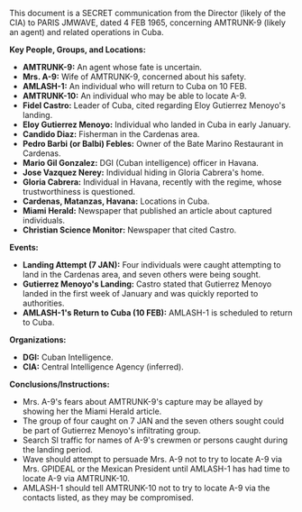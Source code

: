 This document is a SECRET communication from the Director (likely of the CIA) to PARIS JMWAVE, dated 4 FEB 1965, concerning AMTRUNK-9 (likely an agent) and related operations in Cuba.

**Key People, Groups, and Locations:**

*   **AMTRUNK-9:** An agent whose fate is uncertain.
*   **Mrs. A-9:** Wife of AMTRUNK-9, concerned about his safety.
*   **AMLASH-1:** An individual who will return to Cuba on 10 FEB.
*   **AMTRUNK-10:** An individual who may be able to locate A-9.
*   **Fidel Castro:** Leader of Cuba, cited regarding Eloy Gutierrez Menoyo's landing.
*   **Eloy Gutierrez Menoyo:** Individual who landed in Cuba in early January.
*   **Candido Diaz:** Fisherman in the Cardenas area.
*   **Pedro Barbi (or Balbi) Febles:** Owner of the Bate Marino Restaurant in Cardenas.
*   **Mario Gil Gonzalez:** DGI (Cuban intelligence) officer in Havana.
*   **Jose Vazquez Nerey:** Individual hiding in Gloria Cabrera's home.
*   **Gloria Cabrera:** Individual in Havana, recently with the regime, whose trustworthiness is questioned.
*   **Cardenas, Matanzas, Havana:** Locations in Cuba.
*   **Miami Herald:** Newspaper that published an article about captured individuals.
*   **Christian Science Monitor:** Newspaper that cited Castro.

**Events:**

*   **Landing Attempt (7 JAN):** Four individuals were caught attempting to land in the Cardenas area, and seven others were being sought.
*   **Gutierrez Menoyo's Landing:** Castro stated that Gutierrez Menoyo landed in the first week of January and was quickly reported to authorities.
*   **AMLASH-1's Return to Cuba (10 FEB):** AMLASH-1 is scheduled to return to Cuba.

**Organizations:**

*   **DGI:** Cuban Intelligence.
*   **CIA:** Central Intelligence Agency (inferred).

**Conclusions/Instructions:**

*   Mrs. A-9's fears about AMTRUNK-9's capture may be allayed by showing her the Miami Herald article.
*   The group of four caught on 7 JAN and the seven others sought could be part of Gutierrez Menoyo's infiltrating group.
*   Search SI traffic for names of A-9's crewmen or persons caught during the landing period.
*   Wave should attempt to persuade Mrs. A-9 not to try to locate A-9 via Mrs. GPIDEAL or the Mexican President until AMLASH-1 has had time to locate A-9 via AMTRUNK-10.
*   AMLASH-1 should tell AMTRUNK-10 not to try to locate A-9 via the contacts listed, as they may be compromised.
